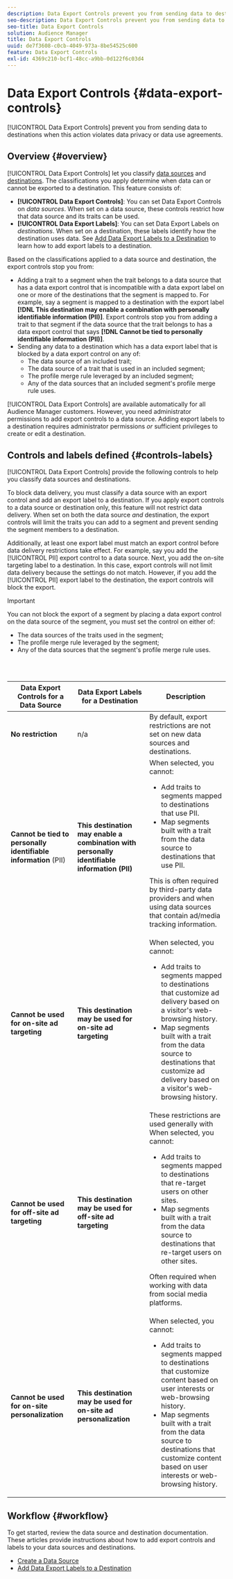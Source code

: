```yaml
---
description: Data Export Controls prevent you from sending data to destinations when this action violates data privacy or data use agreements.
seo-description: Data Export Controls prevent you from sending data to destinations when this action violates data privacy or data use agreements.
seo-title: Data Export Controls
solution: Audience Manager
title: Data Export Controls
uuid: de7f3608-c0cb-4049-973a-8be54525c600
feature: Data Export Controls
exl-id: 4369c210-bcf1-48cc-a9bb-0d122f6c03d4
---
```

# Data Export Controls {#data-export-controls}

[!UICONTROL Data Export Controls] prevent you from sending data to destinations when this action violates data privacy or data use agreements.

## Overview {#overview}

[!UICONTROL Data Export Controls] let you classify [data sources](../features/datasources-list-and-settings.md#data-sources-list-and-settings) and [destinations](../features/destinations/destinations.md). The classifications you apply determine when data can or cannot be exported to a destination. This feature consists of:

* **[!UICONTROL Data Export Controls]**: You can set Data Export Controls on *data sources*. When set on a data source, these controls restrict how that data source and its traits can be used.
* **[!UICONTROL Data Export Labels]**: You can set Data Export Labels on *destinations*. When set on a destination, these labels identify how the destination uses data. See [Add Data Export Labels to a Destination](/help/using/features/destinations/add-data-export-labels.md) to learn how to add export labels to a destination.

Based on the classifications applied to a data source and destination, the export controls stop you from:

* Adding a trait to a segment when the trait belongs to a data source that has a data export control that is incompatible with a data export label on one or more of the destinations that the segment is mapped to.
For example, say a segment is mapped to a destination with the export label **[!DNL This destination may enable a combination with personally identifiable information (PII)]**. Export controls stop you from adding a trait to that segment if the data source that the trait belongs to has a data export control that says **[!DNL Cannot be tied to personally identifiable information (PII)]**. 
* Sending any data to a destination which has a data export label that is blocked by a data export control on any of:
  * The data source of an included trait;
  * The data source of a trait that is used in an included segment;
  * The profile merge rule leveraged by an included segment;
  * Any of the data sources that an included segment's profile merge rule uses.

[!UICONTROL Data Export Controls] are available automatically for all Audience Manager customers. However, you need administrator permissions to add export controls to a data source. Adding export labels to a destination requires administrator permissions *or* sufficient privileges to create or edit a destination.

## Controls and labels defined {#controls-labels}

[!UICONTROL Data Export Controls] provide the following controls to help you classify data sources and destinations.

To block data delivery, you must classify a data source with an export control and add an export label to a destination. If you apply export controls to a data source or destination only, this feature will not restrict data delivery. When set on both the data source *and* destination, the export controls will limit the traits you can add to a segment and prevent sending the segment members to a destination.

Additionally, at least one export label must match an export control before data delivery restrictions take effect. For example, say you add the [!UICONTROL PII] export control to a data source. Next, you add the on-site targeting label to a destination. In this case, export controls will not limit data delivery because the settings do not match. However, if you add the [!UICONTROL PII] export label to the destination, the export controls will block the export.

>[!IMPORTANT]
>
>You can not block the export of a segment by placing a data export control on the data source of the segment, you must set the control on either of:
> * The data sources of the traits used in the segment;
> * The profile merge rule leveraged by the segment;
> * Any of the data sources that the segment's profile merge rule uses.

<br>&nbsp;

<table id="table_7D1F0270B5604A82B96A13CC49C937C0"> 
 <thead> 
  <tr> 
   <th colname="col1" class="entry"> Data Export Controls for a Data Source </th> 
   <th colname="col2" class="entry"> Data Export Labels for a Destination </th> 
   <th colname="col3" class="entry"> Description </th> 
  </tr> 
 </thead>
 <tbody> 
  <tr> 
   <td colname="col1"> <b><span class="uicontrol"> No restriction</span></b> </td> 
   <td colname="col2"> n/a </td> 
   <td colname="col3"> By default, export restrictions are not set on new data sources and destinations. </td> 
  </tr> 
  <tr> 
   <td colname="col1"> <b><span class="uicontrol"> Cannot be tied to personally identifiable information</span></b> (PII) </td> 
   <td colname="col2"> <b><span class="uicontrol"> This destination may enable a combination with personally identifiable information (PII)</span></b> </td> 
   <td colname="col3">When selected, you cannot: 
    <ul id="ul_0D5A4D0373374217A4BACDFC3BB2F79D"> 
     <li id="li_C32FC26C6E814412A1C73B840E81BB68">Add traits to segments mapped to destinations that use PII. </li> 
     <li id="li_BF4FD10807AF4E109CEA22FBD3F6F9B3">Map segments built with a trait from the data source to destinations that use PII. </li> 
    </ul> <p>This is often required by third-party data providers and when using data sources that contain ad/media tracking information. </p> </td> 
  </tr> 
  <tr> 
   <td colname="col1"> <b><span class="uicontrol"> Cannot be used for on-site ad targeting</span></b> </td> 
   <td colname="col2"> <b><span class="uicontrol"> This destination may be used for on-site ad targeting</span></b> </td> 
   <td colname="col3">When selected, you cannot: 
    <ul id="ul_5B17972E7E0C424A833AD540DFF3CBF2"> 
     <li id="li_05810CEAC8CB4616BB2D52DDDADA84A8">Add traits to segments mapped to destinations that customize ad delivery based on a visitor's web-browsing history. </li> 
     <li id="li_B2C3479ECEA74F49B9A2CFDDEE128DF3">Map segments built with a trait from the data source to destinations that customize ad delivery based on a visitor's web-browsing history. </li> 
    </ul> </td> 
  </tr> 
  <tr> 
   <td colname="col1"> <b><span class="uicontrol"> Cannot be used for off-site ad targeting</span></b> </td> 
   <td colname="col2"> <b><span class="uicontrol"> This destination may be used for off-site ad targeting</span></b> </td> 
   <td colname="col3">These restrictions are used generally with When selected, you cannot: 
    <ul id="ul_B9352FF5282C481BA3A24C581217A156"> 
     <li id="li_0F89583A603D4CD8804724954CFD52C6">Add traits to segments mapped to destinations that re-target users on other sites. </li> 
     <li id="li_ABDD8BEDE9AF411695C7BDF9AE522BA7">Map segments built with a trait from the data source to destinations that re-target users on other sites. </li> 
    </ul> <p>Often required when working with data from social media platforms. </p> </td> 
  </tr> 
  <tr> 
   <td colname="col1"> <b><span class="uicontrol"> Cannot be used for on-site personalization</span></b> </td> 
   <td colname="col2"> <b><span class="uicontrol"> This destination may be used for on-site ad personalization</span></b> </td> 
   <td colname="col3">When selected, you cannot: 
    <ul id="ul_3360EB209E07402A863F0E7473B99D3F"> 
     <li id="li_88B3842B67E040EB9DC0BBEB8E5EC251">Add traits to segments mapped to destinations that customize content based on user interests or web-browsing history. </li> 
     <li id="li_6506254CCE6546039A3D82B60368C8B4">Map segments built with a trait from the data source to destinations that customize content based on user interests or web-browsing history. </li> 
    </ul> </td> 
  </tr> 
 </tbody> 
</table>

## Workflow {#workflow}

To get started, review the data source and destination documentation. These articles provide instructions about how to add export controls and labels to your data sources and destinations.

* [Create a Data Source](../features/manage-datasources.md#create-data-source) 
* [Add Data Export Labels to a Destination](../features/destinations/add-data-export-labels.md)
